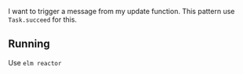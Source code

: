 I want to trigger a message from my update function. This pattern use `Task.succeed` for this.

## Running

Use `elm reactor`
